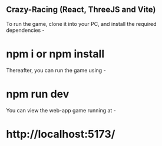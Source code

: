## Crazy-Racing (React, ThreeJS and Vite)

To run the game, clone it into your PC, and install the required dependencies -

# npm i or npm install

Thereafter, you can run the game using -

# npm run dev

You can view the web-app game running at -

# http://localhost:5173/
